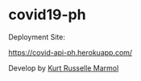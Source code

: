 # covid19-ph

Deployment Site:

https://covid-api-ph.herokuapp.com/

Develop by <a href="https://www.facebook.com/jkrmarmol" target="_blank">Kurt Russelle Marmol</a>
